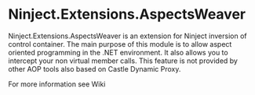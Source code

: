 Ninject.Extensions.AspectsWeaver
=====================

Ninject.Extensions.AspectsWeaver is an extension for Ninject inversion of control container. The main purpose of this module is to allow aspect oriented programming in the .NET environment. It also allows you to intercept your non virtual member calls. This feature is not provided by other AOP tools also based on Castle Dynamic Proxy.

For more information see Wiki
